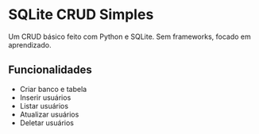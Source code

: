 # SQLite CRUD Simples

Um CRUD básico feito com Python e SQLite. Sem frameworks, focado em aprendizado.

## Funcionalidades

- Criar banco e tabela
- Inserir usuários
- Listar usuários
- Atualizar usuários
- Deletar usuários
